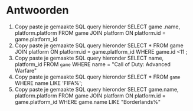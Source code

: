 # Antwoorden

1. Copy paste je gemaakte SQL query hieronder
   SELECT game .name, platform.platform FROM game JOIN platform ON platform.id = game.platform_id
2. Copy paste je gemaakte SQL query hieronder
   SELECT * FROM game JOIN platform ON platform.id = game.platform_id WHERE game.id <11 ;
3. Copy paste je gemaakte SQL query hieronder
   SELECT name, platform_id FROM `game` WHERE name = "Call of Duty: Advanced Warfare" 
4. Copy paste je gemaakte SQL query hieronder
   SELECT * FROM `game` WHERE name LIKE 'FIFA%';
5. Copy paste je gemaakte SQL query hieronder
SELECT game.name, platform.platform FROM game JOIN platform ON platform.id = game.platform_id WHERE game.name LIKE "Borderlands%"